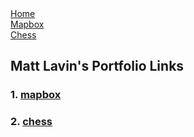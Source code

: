 <head>
  <style>
    ul {
        list-style-type: none;
        margin: 0;
        padding: 0;
     }
  </style>
  </head>
  <body>
<ul>
  <li><a href="README.md">Home</a></li>
  <li><a href="mapbox.md">Mapbox</a></li>
  <li><a href="chess.md">Chess</a></li>
</ul> 

## Matt Lavin's Portfolio Links

### 1. [mapbox](mapbox.md)

### 2. [chess](chess.md)
</body>
